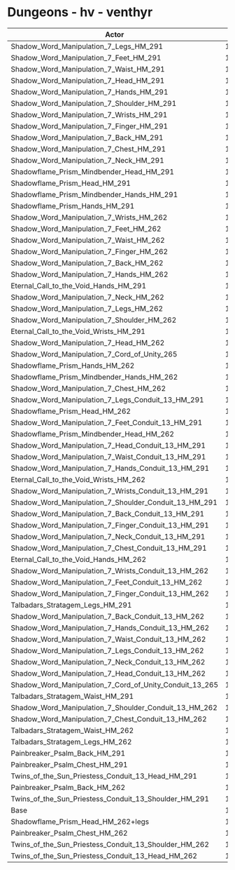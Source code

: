# Dungeons - hv - venthyr
| Actor | DPS | Increase |
|---|:---:|:---:|
|Shadow_Word_Manipulation_7_Legs_HM_291|14605|8.65%|
|Shadow_Word_Manipulation_7_Feet_HM_291|14594|8.57%|
|Shadow_Word_Manipulation_7_Waist_HM_291|14561|8.32%|
|Shadow_Word_Manipulation_7_Head_HM_291|14560|8.32%|
|Shadow_Word_Manipulation_7_Hands_HM_291|14549|8.24%|
|Shadow_Word_Manipulation_7_Shoulder_HM_291|14542|8.18%|
|Shadow_Word_Manipulation_7_Wrists_HM_291|14533|8.12%|
|Shadow_Word_Manipulation_7_Finger_HM_291|14529|8.09%|
|Shadow_Word_Manipulation_7_Back_HM_291|14517|8.00%|
|Shadow_Word_Manipulation_7_Chest_HM_291|14490|7.80%|
|Shadow_Word_Manipulation_7_Neck_HM_291|14477|7.70%|
|Shadowflame_Prism_Mindbender_Head_HM_291|14446|7.47%|
|Shadowflame_Prism_Head_HM_291|14445|7.46%|
|Shadowflame_Prism_Mindbender_Hands_HM_291|14441|7.43%|
|Shadowflame_Prism_Hands_HM_291|14438|7.41%|
|Shadow_Word_Manipulation_7_Wrists_HM_262|14397|7.10%|
|Shadow_Word_Manipulation_7_Feet_HM_262|14364|6.86%|
|Shadow_Word_Manipulation_7_Waist_HM_262|14357|6.81%|
|Shadow_Word_Manipulation_7_Finger_HM_262|14353|6.78%|
|Shadow_Word_Manipulation_7_Back_HM_262|14344|6.71%|
|Shadow_Word_Manipulation_7_Hands_HM_262|14341|6.69%|
|Eternal_Call_to_the_Void_Hands_HM_291|14336|6.65%|
|Shadow_Word_Manipulation_7_Neck_HM_262|14334|6.64%|
|Shadow_Word_Manipulation_7_Legs_HM_262|14332|6.62%|
|Shadow_Word_Manipulation_7_Shoulder_HM_262|14313|6.48%|
|Eternal_Call_to_the_Void_Wrists_HM_291|14308|6.44%|
|Shadow_Word_Manipulation_7_Head_HM_262|14307|6.44%|
|Shadow_Word_Manipulation_7_Cord_of_Unity_265|14301|6.39%|
|Shadowflame_Prism_Hands_HM_262|14261|6.09%|
|Shadowflame_Prism_Mindbender_Hands_HM_262|14243|5.96%|
|Shadow_Word_Manipulation_7_Chest_HM_262|14228|5.85%|
|Shadow_Word_Manipulation_7_Legs_Conduit_13_HM_291|14217|5.77%|
|Shadowflame_Prism_Head_HM_262|14214|5.74%|
|Shadow_Word_Manipulation_7_Feet_Conduit_13_HM_291|14203|5.66%|
|Shadowflame_Prism_Mindbender_Head_HM_262|14195|5.60%|
|Shadow_Word_Manipulation_7_Head_Conduit_13_HM_291|14176|5.46%|
|Shadow_Word_Manipulation_7_Waist_Conduit_13_HM_291|14176|5.46%|
|Shadow_Word_Manipulation_7_Hands_Conduit_13_HM_291|14166|5.39%|
|Eternal_Call_to_the_Void_Wrists_HM_262|14155|5.30%|
|Shadow_Word_Manipulation_7_Wrists_Conduit_13_HM_291|14140|5.19%|
|Shadow_Word_Manipulation_7_Shoulder_Conduit_13_HM_291|14136|5.16%|
|Shadow_Word_Manipulation_7_Back_Conduit_13_HM_291|14121|5.05%|
|Shadow_Word_Manipulation_7_Finger_Conduit_13_HM_291|14118|5.03%|
|Shadow_Word_Manipulation_7_Neck_Conduit_13_HM_291|14107|4.95%|
|Shadow_Word_Manipulation_7_Chest_Conduit_13_HM_291|14105|4.93%|
|Eternal_Call_to_the_Void_Hands_HM_262|14096|4.87%|
|Shadow_Word_Manipulation_7_Wrists_Conduit_13_HM_262|13998|4.14%|
|Shadow_Word_Manipulation_7_Feet_Conduit_13_HM_262|13993|4.10%|
|Shadow_Word_Manipulation_7_Finger_Conduit_13_HM_262|13977|3.98%|
|Talbadars_Stratagem_Legs_HM_291|13972|3.94%|
|Shadow_Word_Manipulation_7_Back_Conduit_13_HM_262|13966|3.90%|
|Shadow_Word_Manipulation_7_Hands_Conduit_13_HM_262|13961|3.86%|
|Shadow_Word_Manipulation_7_Waist_Conduit_13_HM_262|13957|3.83%|
|Shadow_Word_Manipulation_7_Legs_Conduit_13_HM_262|13955|3.82%|
|Shadow_Word_Manipulation_7_Neck_Conduit_13_HM_262|13954|3.81%|
|Shadow_Word_Manipulation_7_Head_Conduit_13_HM_262|13940|3.70%|
|Shadow_Word_Manipulation_7_Cord_of_Unity_Conduit_13_265|13933|3.65%|
|Talbadars_Stratagem_Waist_HM_291|13930|3.63%|
|Shadow_Word_Manipulation_7_Shoulder_Conduit_13_HM_262|13913|3.50%|
|Shadow_Word_Manipulation_7_Chest_Conduit_13_HM_262|13836|2.93%|
|Talbadars_Stratagem_Waist_HM_262|13741|2.22%|
|Talbadars_Stratagem_Legs_HM_262|13728|2.13%|
|Painbreaker_Psalm_Back_HM_291|13667|1.67%|
|Painbreaker_Psalm_Chest_HM_291|13615|1.29%|
|Twins_of_the_Sun_Priestess_Conduit_13_Head_HM_291|13536|0.70%|
|Painbreaker_Psalm_Back_HM_262|13513|0.53%|
|Twins_of_the_Sun_Priestess_Conduit_13_Shoulder_HM_291|13507|0.48%|
|Base|13442|0.00%|
|Shadowflame_Prism_Head_HM_262+legs|13376|-0.49%|
|Painbreaker_Psalm_Chest_HM_262|13359|-0.62%|
|Twins_of_the_Sun_Priestess_Conduit_13_Shoulder_HM_262|13304|-1.03%|
|Twins_of_the_Sun_Priestess_Conduit_13_Head_HM_262|13292|-1.12%|
